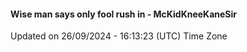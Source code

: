 #### Wise man says only fool rush in - McKidKneeKaneSir
Updated on 26/09/2024 - 16:13:23 (UTC) Time Zone
